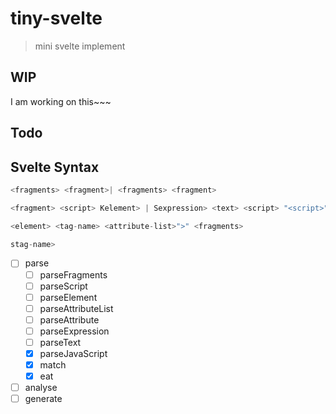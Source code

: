 # tiny-svelte
> mini svelte implement

## WIP
I am working on this~~~
## Todo

## Svelte Syntax
```js
<fragments> <fragment>| <fragments> <fragment>

<fragment> <script> Kelement> | Sexpression> <text> <script> "<script>" ＜javascript> "</ script>"

<element> <tag-name> <attribute-list>">" <fragments>

stag-name>
```

- [ ] parse
    - [ ] parseFragments
    - [ ] parseScript
    - [ ] parseElement
    - [ ] parseAttributeList
    - [ ] parseAttribute
    - [ ] parseExpression
    - [ ] parseText
    - [x] parseJavaScript
    - [x] match
    - [x] eat
- [ ] analyse
- [ ] generate
